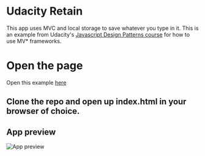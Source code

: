 # Udacity Retain

This app uses MVC and local storage to save whatever you type in it.
This is an example from Udacity's [Javascript Design Patterns course](https://www.udacity.com/course/javascript-design-patterns--ud989) for how to use MV* frameworks.

# Open the page

Open this example [here](https://igor333m.github.io/Retain)

## Clone the repo and open up index.html in your browser of choice.

## App preview

![App preview](img/ratain.png)
